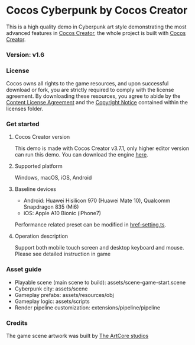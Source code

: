 # Cocos Cyberpunk by Cocos Creator

This is a high quality demo in Cyberpunk art style demonstrating the most advanced features in [Cocos Creator](https://www.cocos.com/en/creator), the whole project is built with [Cocos Creator](https://www.cocos.com/en/creator).

### Version: v1.6

### License

Cocos owns all rights to the game resources, and upon successful download or fork, you are strictly required to comply with the license agreement. By downloading these resources, you agree to abide by the [Content License Agreement](./licenses/Cocos%20Cyberpunnk%20Content%20License%20Agreement.md) and the [Copyright Notice](./licenses/Cocos%20Cyberpunk%20Copyright%20Notice.md) contained within the licenses folder.

### Get started

1. Cocos Creator version

    This demo is made with Cocos Creator v3.7.1, only higher editor version can run this demo. You can download the engine [here](https://www.cocos.com/en/creator-download).

2. Supported platform

    Windows, macOS, iOS, Android

3. Baseline devices

    - Android: Huawei Hisilicon 970 (Huawei Mate 10), Qualcomm Snapdragon 835 (Mi6)
    - iOS: Apple A10 Bionic (iPhone7)

    Performance related preset can be modified in [href-setting.ts](./extensions/pipeline/pipeline/settings/href-setting.ts).

4. Operation description

    Support both mobile touch screen and desktop keyboard and mouse. Please see detailed instruction in game

### Asset guide

- Playable scene (main scene to build): assets/scene-game-start.scene
- Cyberpunk city: assets/scene
- Gameplay prefabs: assets/resources/obj
- Gameplay logic: assets/scripts
- Render pipeline customization: extensions/pipeline/pipeline

### Credits

The game scene artwork was built by [The ArtCore studios](http://www.artcore-studios.com/)
